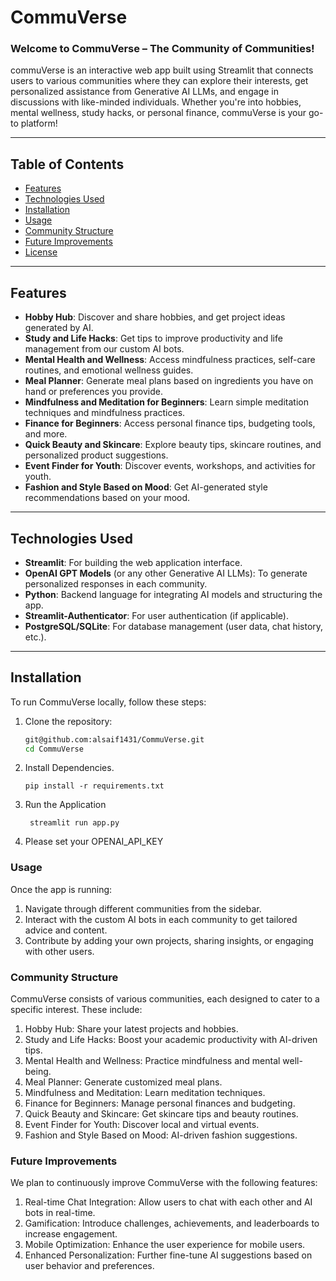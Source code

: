 # CommuVerse       

### Welcome to CommuVerse – The Community of Communities!

commuVerse is an interactive web app built using Streamlit that connects users to various communities where they can explore their interests, get personalized assistance from Generative AI LLMs, and engage in discussions with like-minded individuals. Whether you're into hobbies, mental wellness, study hacks, or personal finance, commuVerse is your go-to platform! 

---  

## Table of Contents 

- [Features](#features)
- [Technologies Used](#technologies-used) 
- [Installation](#installation)
- [Usage](#usage)
- [Community Structure](#community-structure)
- [Future Improvements](#future-improvements)
- [License](#license)

---

## Features

- **Hobby Hub**: Discover and share hobbies, and get project ideas generated by AI. 
- **Study and Life Hacks**: Get tips to improve productivity and life management from our custom AI bots.
- **Mental Health and Wellness**: Access mindfulness practices, self-care routines, and emotional wellness guides.
- **Meal Planner**: Generate meal plans based on ingredients you have on hand or preferences you provide.
- **Mindfulness and Meditation for Beginners**: Learn simple meditation techniques and mindfulness practices.
- **Finance for Beginners**: Access personal finance tips, budgeting tools, and more.
- **Quick Beauty and Skincare**: Explore beauty tips, skincare routines, and personalized product suggestions.
- **Event Finder for Youth**: Discover events, workshops, and activities for youth.
- **Fashion and Style Based on Mood**: Get AI-generated style recommendations based on your mood.  

---

## Technologies Used

- **Streamlit**: For building the web application interface.
- **OpenAI GPT Models** (or any other Generative AI LLMs): To generate personalized responses in each community.
- **Python**: Backend language for integrating AI models and structuring the app.
- **Streamlit-Authenticator**: For user authentication (if applicable).
- **PostgreSQL/SQLite**: For database management (user data, chat history, etc.).

---

## Installation 

To run CommuVerse locally, follow these steps:

1. Clone the repository:

   ```bash
   git@github.com:alsaif1431/CommuVerse.git
   cd CommuVerse
   ```

2. Install Dependencies. 

   ```
   pip install -r requirements.txt
   ```

3. Run the Application

   ```
    streamlit run app.py
   ```

4. Please set your OPENAI_API_KEY

### Usage

Once the app is running:

1. Navigate through different communities from the sidebar.
2. Interact with the custom AI bots in each community to get tailored advice and content.
3. Contribute by adding your own projects, sharing insights, or engaging with other users.

### Community Structure

CommuVerse consists of various communities, each designed to cater to a specific interest. These include:

1. Hobby Hub: Share your latest projects and hobbies.
2. Study and Life Hacks: Boost your academic productivity with AI-driven tips.
3. Mental Health and Wellness: Practice mindfulness and mental well-being.
4. Meal Planner: Generate customized meal plans.
5. Mindfulness and Meditation: Learn meditation techniques.
6. Finance for Beginners: Manage personal finances and budgeting.
7. Quick Beauty and Skincare: Get skincare tips and beauty routines.
8. Event Finder for Youth: Discover local and virtual events.
9. Fashion and Style Based on Mood: AI-driven fashion suggestions.

### Future Improvements

We plan to continuously improve CommuVerse with the following features:

1. Real-time Chat Integration: Allow users to chat with each other and AI bots in real-time.
2. Gamification: Introduce challenges, achievements, and leaderboards to increase engagement.
3. Mobile Optimization: Enhance the user experience for mobile users.
4. Enhanced Personalization: Further fine-tune AI suggestions based on user behavior and preferences.
